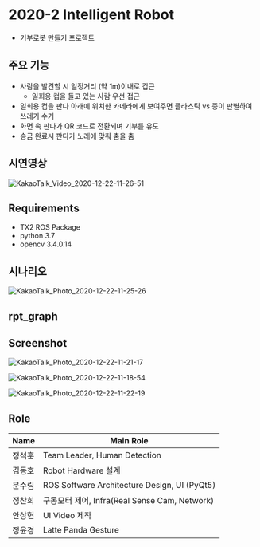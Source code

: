 # 2020-2 Intelligent Robot
- 기부로봇 만들기 프로젝트



## 주요 기능
- 사람을 발견할 시 일정거리 (약 1m)이내로 겁근
    - 일회용 컵을 들고 있는 사람 우선 접근
- 일회용 컵을 판다 아래에 위치한 카메라에게 보여주면 플라스틱 vs 종이 판별하여 쓰레기 수거
- 화면 속 판다가 QR 코드로 전환되며 기부를 유도
- 송금 완료시 판다가 노래에 맞춰 춤을 춤


## 시연영상

![KakaoTalk_Video_2020-12-22-11-26-51](https://user-images.githubusercontent.com/42709887/102842128-98b17480-4449-11eb-9dc9-61cfde20930f.gif)



## Requirements
- TX2 ROS Package
- python 3.7
- opencv 3.4.0.14


## 시나리오
![KakaoTalk_Photo_2020-12-22-11-25-26](https://user-images.githubusercontent.com/42709887/102841512-6ce1bf00-4448-11eb-8071-c166d6513fef.png)

## rpt_graph


## Screenshot
![KakaoTalk_Photo_2020-12-22-11-21-17](https://user-images.githubusercontent.com/42709887/102841245-ecbb5980-4447-11eb-868c-eb8223577473.jpeg)

![KakaoTalk_Photo_2020-12-22-11-18-54](https://user-images.githubusercontent.com/42709887/102841045-81718780-4447-11eb-8190-da33862b77b1.jpeg)

![KakaoTalk_Photo_2020-12-22-11-22-19](https://user-images.githubusercontent.com/42709887/102841317-0d83af00-4448-11eb-99e1-96d595b2016d.jpeg)



## Role
|Name|Main Role|
|------|---|
|정석훈|Team Leader, Human Detection|
|김동호|Robot Hardware 설계|
|문수림|ROS Software Architecture Design, UI (PyQt5)|
|정찬희|구동모터 제어, Infra(Real Sense Cam, Network)|
|안상현|UI Video 제작|
|정윤경|Latte Panda Gesture|


